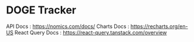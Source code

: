 # DOGE Tracker

API Docs : https://nomics.com/docs/
Charts Docs : https://recharts.org/en-US
React Query Docs : https://react-query.tanstack.com/overview

